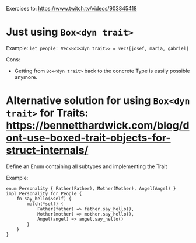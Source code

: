 Exercises to:
https://www.twitch.tv/videos/903845418

# Just using ```Box<dyn trait>```
Example: ```let people: Vec<Box<dyn trait>> = vec![josef, maria, gabriel]```

Cons:
- Getting from ```Box<dyn trait>``` back to the concrete Type is easily possible anymore.

# Alternative solution for using ```Box<dyn trait>``` for Traits: https://bennetthardwick.com/blog/dont-use-boxed-trait-objects-for-struct-internals/
Define an Enum containing all subtypes and implementing the Trait

Example: 
```
enum Personality { Father(Father), Mother(Mother), Angel(Angel) }
impl Personality for People {
    fn say_hello(&self) {
        match(*self) {
            Father(father) => father.say_hello(),
            Mother(mother) => mother.say_hello(),
            Angel(angel) => angel.say_hello()
        }
    }
}
```




